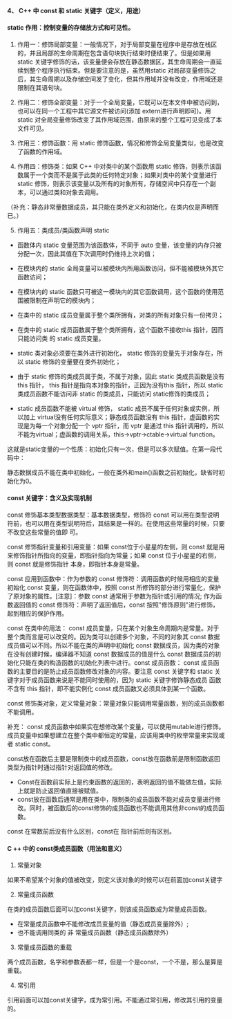#### 4、 C++ 中 const 和 static 关键字（定义，用途）

#### static 作用：控制变量的存储放方式和可见性。

1. 作用一：修饰局部变量：一般情况下，对于局部变量在程序中是存放在栈区的，并且局部的生命周期在包含语句块执⾏结束时便结束了。但是如果用static 关键字修饰的话，该变量便会存放在静态数据区，其⽣命周期会⼀直延续到整个程序执⾏结束。但是要注意的是，虽然⽤static 对局部变量修饰之后，其生命周期以及存储空间发了变化，但其作用域并没有改变，作⽤域还是限制在其语句块。

2. 作用二：修饰全部变量：对于一个全局变量，它既可以在本文件中被访问到，也可以在同一个⼯程中其它源⽂件被访问(添加 extern进⾏声明即可)。⽤ static 对全局变量修饰改变了其作用域范围，由原来的整个⼯程可⻅变成了本⽂件可⻅。

3. 作⽤三：修饰函数：⽤ static 修饰函数，情况和修饰全局变量类似，也是改变了函数的作用域。

4. 作⽤四：修饰类：如果 C++ 中对类中的某个函数⽤ static  修饰，则表示该函数属于⼀个类而不是属于此类的任何特定对象；如果对类中的某个变量进行static 修饰，则表示该变量以及所有的对象所有，存储空间中只存在⼀个副本，可以通过类和对象去调⽤。

（补充：静态非常量数据成员，其只能在类外定义和初始化，在类内仅是声明而已。）

5. 作⽤五：类成员/类函数声明 static

- 函数体内 static 变量范围为该函数体，不同于 auto 变量，该变量的内存只被分配⼀次，因此其值在下次调⽤时仍维持上次的值；

- 在模块内的 static 全局变量可以被模块内所用函数访问，但不能被模块外其它函数访问； 	

- 在模块内的 static 函数只可被这⼀模块内的其它函数调⽤，这个函数的使⽤范围被限制在声明它的模块内；

- 在类中的 static 成员变量属于整个类所拥有，对类的所有对象只有一份拷贝；

- 在类中的 static 成员函数属于整个类所拥有，这个函数不接收this 指针，因⽽只能访问类
的 static 成员变量。
- static 类对象必须要在类外进⾏初始化，   static 修饰的变量先于对象存在，所以 static 修饰的变量要在类外初始化；

- 由于 static 修饰的类成员属于类，不属于对象，因此 static 类成员函数是没有 this 指针，
this 指针是指向本对象的指针，正因为没有this 指针，所以 static 类成员函数不能访问⾮ static 的类成员，只能访问 static修饰的类成员；

- static 成员函数不能被 virtual 修饰，  static 成员不属于任何对象或实例，所以加上 virtual没有任何实际意义；静态成员函数没有 this 指针，虚函数的实现是为每⼀个对象分配⼀个 vptr 指针，⽽ vptr 是通过 this 指针调⽤的，所以不能为virtual；虚函数的调⽤关系，this->vptr->ctable->virtual function。

这就是static变量的一个性质：初始化只有一次，但是可以多次赋值。在第一段代码中：

静态数据成员不能在类中初始化，一般在类外和main()函数之前初始化，缺省时初始化为0。

#### const 关键字：含义及实现机制

const 修饰基本类型数据类型：基本数据类型，修饰符 const 可以⽤在类型说明符前，也可以用在类型说明符后，其结果是一样的。在使用这些常量的时候，只要不改变这些常量的值即 可。                                                                                                                                                               

const 修饰指针变量和引用变量：如果 const位于⼩星星的左侧，则 const 就是⽤来修饰指针所指向的变量，即指针指向为常量；如果 const 位于⼩星星的右侧，则 const 就是修饰指针 本身，即指针本身是常量。                                                                                                          

const 应⽤到函数中：作为参数的 const 修饰符：调用函数的时候用相应的变量初始化  const 变量，则在函数体中，按照 const 所修饰的部分进行常量化，保护了原对象的属性。[注意]：参数 const 通常⽤于参数为指针或引⽤的情况; 作为函数返回值的 const 修饰符：声明了返回值后，const 按照"修饰原则"进⾏修饰，起到相应的保护作⽤。


const 在类中的⽤法： const 成员变量，只在某个对象生命周期内是常量。对于整个类而言是可以改变的。因为类可以创建多个对象，不同的对象其 const 数据成员值可以不同。所以不能在类的声明中初始化 const 数据成员，因为类的对象在没有创建时候，编译器不知道 const  数据成员的值是什么 const 数据成员的初始化只能在类的构造函数的初始化列表中进⾏。const 成员函数：  const 成员函数的主要⽬的是防⽌成员函数修改对象的内容。要注意 const 关键字和 static 关键字对于成员函数来说是不能同时使⽤的，因为 static 关键字修饰静态成员 函数不含有 this 指针，即不能实例化 const 成员函数⼜必须具体到某⼀个函数。

const 修饰类对象，定义常量对象：常量对象只能调用常量函数，别的成员函数都不能调用。

补充：  const 成员函数中如果实在想修改某个变量，可以使用mutable进行修饰。成员变量中如果想建立在整个类中都恒定的常量，应该用类中的枚举常量来实现或者 static const。

const放在函数后主要是限制类中的成员函数，const放在函数前是限制函数返回类型为指针时通过指针对返回值的修改。

- Const在函数前实际上是约束函数的返回的，表明返回的值不能做左值，实际上就是防止返回值直接被赋值。
- const放在函数后通常是用在类中，限制类的成员函数不能对成员变量进行修改。同时，被函数后的const修饰的成员函数也不能调用其他非const的成员函数。

const 在常数前后没有什么区别，const在 指针前后则有区别。

#### C ++ 中的 const类成员函数（用法和意义）

1. 常量对象

如果不希望某个对象的值被改变，则定义该对象的时候可以在前面加const关键字

2. 常量成员函数

在类的成员函数后面可以加const关键字，则该成员函数成为常量成员函数。

- 在常量成员函数中不能修改成员变量的值（静态成员变量除外）;
- 也不能调用同类的 非 常量成员函数（静态成员函数除外）

3. 常量成员函数的重载

两个成员函数，名字和参数表都一样，但是一个是const，一个不是，那么是算是重载。   

4. 常引用

引用前面可以加const关键字，成为常引用。不能通过常引用，修改其引用的变量的。
